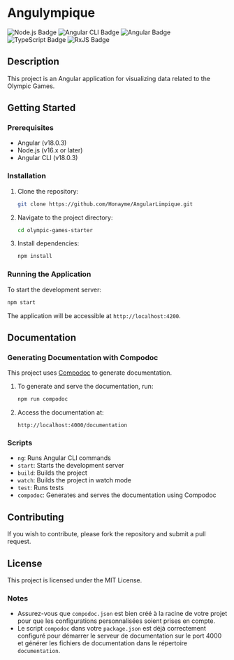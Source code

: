 # Angulympique

![Node.js Badge](https://img.shields.io/badge/Node.js-v16.x+-339933?style=for-the-badge&logo=nodedotjs&logoColor=white)
![Angular CLI Badge](https://img.shields.io/badge/Angular%20CLI-v18.0.3-red?style=for-the-badge&logo=angular&logoColor=white)
![Angular Badge](https://img.shields.io/badge/Angular-v18.0.3-red?style=for-the-badge&logo=angular&logoColor=white)
![TypeScript Badge](https://img.shields.io/badge/TypeScript-v5.4.2-blue?style=for-the-badge&logo=typescript&logoColor=white)
![RxJS Badge](https://img.shields.io/badge/RxJS-v7.8.0-9900FF?style=for-the-badge&logo=reactivex&logoColor=white)

## Description

This project is an Angular application for visualizing data related to the Olympic Games.

## Getting Started

### Prerequisites

- Angular (v18.0.3)
- Node.js (v16.x or later)
- Angular CLI (v18.0.3)

### Installation

1. Clone the repository:
   ```sh
   git clone https://github.com/Honayme/AngularLimpique.git
   ```
2. Navigate to the project directory:
   ```sh
   cd olympic-games-starter
   ```
3. Install dependencies:
   ```sh
   npm install
   ```

### Running the Application

To start the development server:
```sh
npm start
```

The application will be accessible at `http://localhost:4200`.

## Documentation

### Generating Documentation with Compodoc

This project uses [Compodoc](https://compodoc.app/) to generate documentation.

1. To generate and serve the documentation, run:
   ```sh
   npm run compodoc
   ```

2. Access the documentation at:
   ```
   http://localhost:4000/documentation
   ```

### Scripts

- `ng`: Runs Angular CLI commands
- `start`: Starts the development server
- `build`: Builds the project
- `watch`: Builds the project in watch mode
- `test`: Runs tests
- `compodoc`: Generates and serves the documentation using Compodoc

## Contributing

If you wish to contribute, please fork the repository and submit a pull request.

## License

This project is licensed under the MIT License.

### Notes

- Assurez-vous que `compodoc.json` est bien créé à la racine de votre projet pour que les configurations personnalisées soient prises en compte.
- Le script `compodoc` dans votre `package.json` est déjà correctement configuré pour démarrer le serveur de documentation sur le port 4000 et générer les fichiers de documentation dans le répertoire `documentation`.
